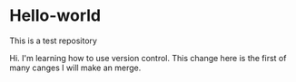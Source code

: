 # Hello-world
This is a test repository 

Hi. I'm learning how to use version control. 
This change here is the first of many canges I will make an merge. 
